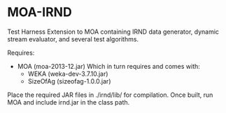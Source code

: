 MOA-IRND
========

Test Harness Extension to MOA containing IRND data generator, dynamic stream evaluator, and several test algorithms.

Requires:
 * MOA (moa-2013-12.jar)
	Which in turn requires and comes with:
	* WEKA (weka-dev-3.7.10.jar)
	* SizeOfAg (sizeofag-1.0.0.jar)

Place the required JAR files in ./irnd/lib/ for compilation. Once built, run MOA and include irnd.jar in the class path.